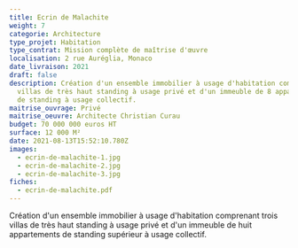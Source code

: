 ```yaml
---
title: Ecrin de Malachite
weight: 7
categorie: Architecture
type_projet: Habitation
type_contrat: Mission complète de maîtrise d'œuvre
localisation: 2 rue Auréglia, Monaco
date_livraison: 2021
draft: false
description: Création d'un ensemble immobilier à usage d'habitation comprenant 3
  villas de très haut standing à usage privé et d'un immeuble de 8 appartements
  de standing à usage collectif.
maitrise_ouvrage: Privé
maitrise_oeuvre: Architecte Christian Curau
budget: 70 000 000 euros HT
surface: 12 000 M²
date: 2021-08-13T15:52:10.780Z
images:
  - ecrin-de-malachite-1.jpg
  - ecrin-de-malachite-2.jpg
  - ecrin-de-malachite-3.jpg
fiches:
  - ecrin-de-malachite.pdf
---
```

Création d'un ensemble immobilier à usage d'habitation comprenant trois villas de très haut standing à usage privé et d'un immeuble de huit appartements de standing supérieur à usage collectif.
